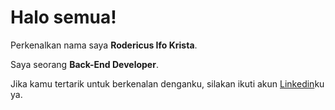 # Halo semua! 

Perkenalkan nama saya **Rodericus Ifo Krista**.

Saya seorang **Back-End Developer**.

Jika kamu tertarik untuk berkenalan denganku, silakan ikuti akun [Linkedin](https://www.linkedin.com/in/rodericus-ifo-krista-120399)ku ya.
